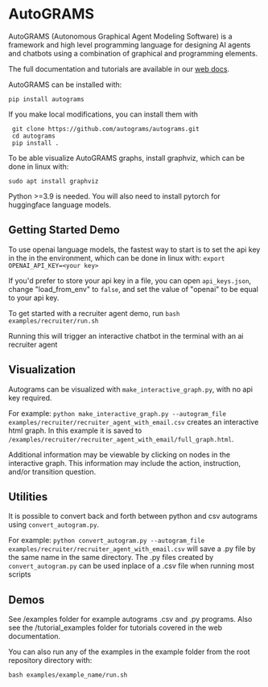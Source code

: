 
# AutoGRAMS


AutoGRAMS (Autonomous Graphical Agent Modeling Software) is a framework and high level programming language for designing AI agents and chatbots using a combination of graphical and programming elements.

The full documentation and tutorials are available in our [web docs](https://github.autograms.io/autograms). 

AutoGRAMS can be installed with:

`pip install autograms` 

If you make local modifications, you can install them with
```
 git clone https://github.com/autograms/autograms.git
 cd autograms
 pip install .
 ```

To be able visualize AutoGRAMS graphs, install graphviz, which can be done in linux with:

`sudo apt install graphviz`

Python >=3.9 is needed. You will also need to install pytorch for huggingface language models.


## Getting Started Demo

To use openai language models, the fastest way to start is to set the api key in the in the environment, which can be done in linux with:
`export OPENAI_API_KEY=<your key>` 

If you'd prefer to store your api key in a file, you can open `api_keys.json`, change "load_from_env" to `false`, and set the value of "openai" to be equal to your api key. 


To get started with a recruiter agent demo, run `bash examples/recruiter/run.sh`


Running this will trigger an interactive chatbot in the terminal with an ai recruiter agent



## Visualization
Autograms can be visualized with `make_interactive_graph.py`, with no api key required.

For example:
`python make_interactive_graph.py --autogram_file examples/recruiter/recruiter_agent_with_email.csv`
creates an interactive html graph.
In this example it is saved to `/examples/recruiter/recruiter_agent_with_email/full_graph.html`.

Additional information may be viewable by clicking on nodes in the interactive graph. This information may include the action, instruction, and/or transition question.

## Utilities
It is possible to convert back and forth between python and csv autograms using `convert_autogram.py`.

For example:
`python convert_autogram.py --autogram_file examples/recruiter/recruiter_agent_with_email.csv`
will save a .py file by the same name in the same directory.
The .py files created by `convert_autogram.py` can be used inplace of a .csv file when running most scripts

## Demos
See /examples folder for example autograms .csv and .py programs. Also see the /tutorial_examples folder for tutorials covered in the web documentation.


You can also run any of the examples in the example folder from the root repository directory with: 

`bash examples/example_name/run.sh`



